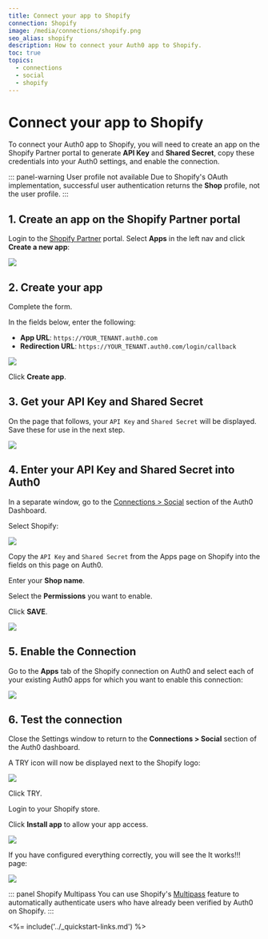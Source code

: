 ```yaml
---
title: Connect your app to Shopify
connection: Shopify
image: /media/connections/shopify.png
seo_alias: shopify
description: How to connect your Auth0 app to Shopify.
toc: true
topics:
  - connections
  - social
  - shopify
---
```


# Connect your app to Shopify

To connect your Auth0 app to Shopify, you will need to create an app on the Shopify Partner portal to generate  **API Key** and **Shared Secret**, copy these credentials into your Auth0 settings, and enable the connection.

::: panel-warning User profile not available
Due to Shopify's OAuth implementation, successful user authentication returns the **Shop** profile, not the user profile.
:::

## 1. Create an app on the Shopify Partner portal

Login to the [Shopify Partner](https://app.shopify.com/services/partners) portal. Select **Apps** in the left nav and click **Create a new app**:

![](/media/articles/connections/social/shopify/shopify-devportal-1.png)


## 2. Create your app

Complete the form. 

In the fields below, enter the following:

* **App URL**: `https://YOUR_TENANT.auth0.com`
* **Redirection URL**: `https://YOUR_TENANT.auth0.com/login/callback`

![](/media/articles/connections/social/shopify/shopify-devportal-2.png)

Click **Create app**.

## 3. Get your API Key and Shared Secret

On the page that follows, your `API Key` and `Shared Secret` will be displayed. Save these for use in the next step.

![](/media/articles/connections/social/shopify/shopify-devportal-3.png)

## 4. Enter your API Key and Shared Secret into Auth0

In a separate window, go to the [Connections > Social](${manage_url}/#/connections/social) section of the Auth0 Dashboard.

Select Shopify:

![](/media/articles/connections/social/shopify/shopify-devportal-4.png)

Copy the `API Key` and `Shared Secret` from the Apps page on Shopify into the fields on this page on Auth0.

Enter your **Shop name**. 

Select the **Permissions** you want to enable.

Click **SAVE**.

![](/media/articles/connections/social/shopify/shopify-devportal-5.png)

## 5. Enable the Connection

Go to the **Apps** tab of the Shopify connection on Auth0 and select each of your existing Auth0 apps for which you want to enable this connection:

![](/media/articles/connections/social/shopify/shopify-devportal-6.png)

## 6. Test the connection

Close the Settings window to return to the **Connections > Social** section of the Auth0 dashboard.

A TRY icon will now be displayed next to the Shopify logo:

![](/media/articles/connections/social/shopify/shopify-devportal-7.png)

Click TRY.

Login to your Shopify store.

Click **Install app** to allow your app access.

![](/media/articles/connections/social/shopify/shopify-devportal-8.png)

If you have configured everything correctly, you will see the It works!!! page:

![](/media/articles/connections/social/shopify/shopify-devportal-9.png)

::: panel Shopify Multipass
You can use Shopify's [Multipass](https://help.shopify.com/api/reference/multipass) feature to automatically authenticate users who have already been verified by Auth0 on Shopify.
:::

<%= include('../_quickstart-links.md') %>
 

